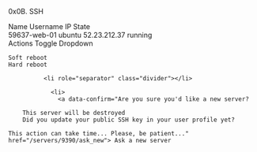 0x0B. SSH

Name 	Username 	IP 	State 	
59637-web-01 	ubuntu 	52.23.212.37 	running 	
Actions Toggle Dropdown

    Soft reboot
    Hard reboot

              <li role="separator" class="divider"></li>

                <li>
                  <a data-confirm="Are you sure you'd like a new server?

        This server will be destroyed
        Did you update your public SSH key in your user profile yet?

    This action can take time... Please, be patient..." href="/servers/9390/ask_new"> Ask a new server 


